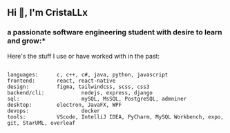 ## Hi 👋, I'm CristaLLx
### a passionate software engineering student with desire to learn and grow:*


Here's the stuff I use or have worked with in the past:  

<table>
	<tr>
        <pre><code>
languages:		c, c++, c#, java, python, javascript  
frontend:		react, react-native
design: 		figma, tailwindcss, scss, css3  
backend/cli:	        nodejs, express, django
sql:                    mySQL, MsSQL, PostgreSQL, admniner
desktop:		electron, JavaFX, WPF
devops:                 docker
tools:			VScode, IntelliJ IDEA, PyCharm, MySQL Workbench, expo, git, StarUML, overleaf
        </code></pre>
	</tr>
</table>
  



